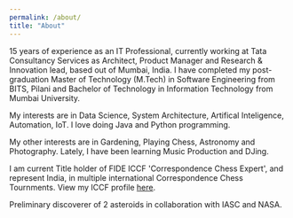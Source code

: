 ```yaml
---
permalink: /about/
title: "About"
---
```


15 years of experience as an IT Professional, currently working at Tata Consultancy Services as Architect, Product Manager and Research & Innovation lead, based out of Mumbai, India.
I have completed my post-graduation Master of Technology (M.Tech) in Software Engineering from BITS, Pilani and Bachelor of Technology in Information Technology from Mumbai University.

My interests are in Data Science, System Architecture, Artifical Inteligence, Automation, IoT.
I love doing Java and Python programming.

My other interests are in Gardening, Playing Chess, Astronomy and Photography.
Lately, I have been learning Music Production and DJing.

I am current Title holder of FIDE ICCF 'Correspondence Chess Expert', and represent India, in multiple international Correspondence Chess Tournments. View my ICCF profile [here](https://www.iccf.com/player?id=280273).

Preliminary discoverer of 2 asteroids in collaboration with IASC and NASA.
